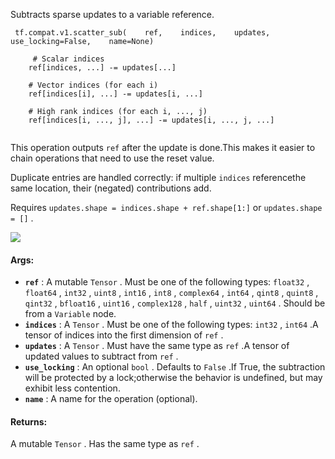 Subtracts sparse updates to a variable reference.

```
 tf.compat.v1.scatter_sub(    ref,    indices,    updates,    use_locking=False,    name=None) 
```

```
     # Scalar indices
    ref[indices, ...] -= updates[...]

    # Vector indices (for each i)
    ref[indices[i], ...] -= updates[i, ...]

    # High rank indices (for each i, ..., j)
    ref[indices[i, ..., j], ...] -= updates[i, ..., j, ...]
 
```

This operation outputs  `ref`  after the update is done.This makes it easier to chain operations that need to use the reset value.

Duplicate entries are handled correctly: if multiple  `indices`  referencethe same location, their (negated) contributions add.

Requires  `updates.shape = indices.shape + ref.shape[1:]`  or `updates.shape = []` .

![](https://tensorflow.google.cn/images/ScatterSub.png)

#### Args:
- **`ref`** : A mutable  `Tensor` . Must be one of the following types:  `float32` , `float64` ,  `int32` ,  `uint8` ,  `int16` ,  `int8` ,  `complex64` ,  `int64` , `qint8` ,  `quint8` ,  `qint32` ,  `bfloat16` ,  `uint16` ,  `complex128` ,  `half` , `uint32` ,  `uint64` . Should be from a  `Variable`  node.
- **`indices`** : A  `Tensor` . Must be one of the following types:  `int32` ,  `int64` .A tensor of indices into the first dimension of  `ref` .
- **`updates`** : A  `Tensor` . Must have the same type as  `ref` .A tensor of updated values to subtract from  `ref` .
- **`use_locking`** : An optional  `bool` . Defaults to  `False` .If True, the subtraction will be protected by a lock;otherwise the behavior is undefined, but may exhibit less contention.
- **`name`** : A name for the operation (optional).


#### Returns:
A mutable  `Tensor` . Has the same type as  `ref` .

